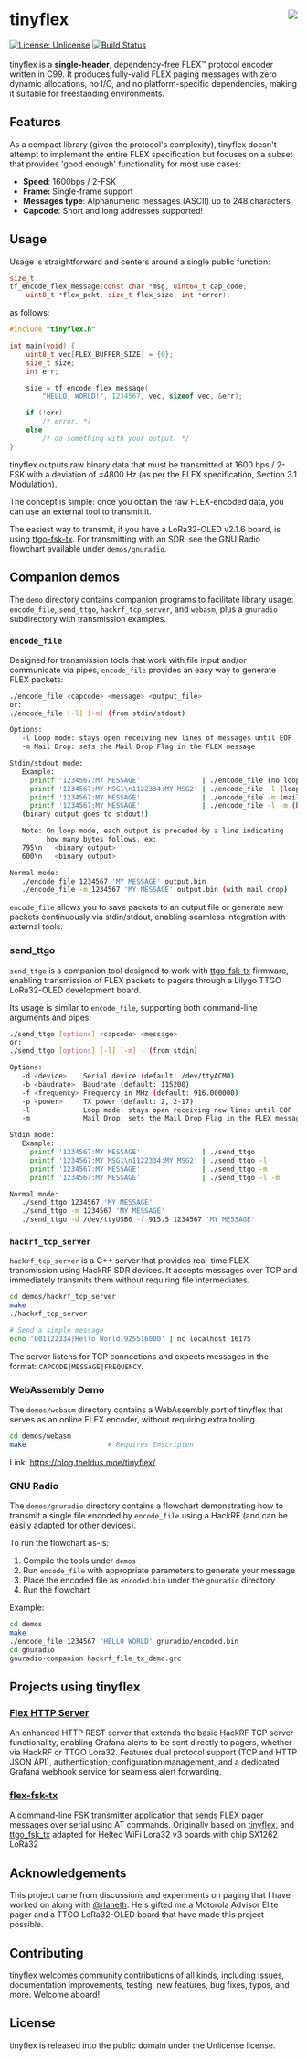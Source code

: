 # tinyflex <img align="right" src="https://i.imgur.com/GMhpOXw.png" />
[![License: Unlicense](https://img.shields.io/badge/License-Unlicense-8af7ff.svg)](https://opensource.org/licenses/Unlicense)
[![Build Status](https://github.com/Theldus/tinyflex/actions/workflows/c-cpp.yml/badge.svg)](https://github.com/Theldus/tinyflex/actions/workflows/c-cpp.yml)
<br/>
<br/>
tinyflex is a **single-header**, dependency-free FLEX™ protocol encoder written
in C99. It produces fully-valid FLEX paging messages with zero dynamic
allocations, no I/O, and no platform-specific dependencies, making it suitable
for freestanding environments.

## Features
As a compact library (given the protocol's complexity), tinyflex doesn't attempt
to implement the entire FLEX specification but focuses on a subset that provides
'good enough' functionality for most use cases:

- **Speed**: 1600bps / 2-FSK
- **Frame:** Single-frame support
- **Messages type**: Alphanumeric messages (ASCII) up to 248 characters
- **Capcode**: Short and long addresses supported!

## Usage
Usage is straightforward and centers around a single public function:

```c
size_t
tf_encode_flex_message(const char *msg, uint64_t cap_code,
    uint8_t *flex_pckt, size_t flex_size, int *error);
```

as follows:
```c
#include "tinyflex.h"

int main(void) {
    uint8_t vec[FLEX_BUFFER_SIZE] = {0};
    size_t size;
    int err;

    size = tf_encode_flex_message(
        "HELLO, WORLD!", 1234567, vec, sizeof vec, &err);

    if (!err)
        /* error. */
    else
        /* do something with your output. */
}
```

tinyflex outputs raw binary data that must be transmitted at 1600 bps / 2-FSK
with a deviation of ±4800 Hz (as per the FLEX specification, Section 3.1
Modulation).

The concept is simple: once you obtain the raw FLEX-encoded data, you can use an
external tool to transmit it.

The easiest way to transmit, if you have a LoRa32-OLED v2.1.6 board, is using
[ttgo-fsk-tx]. For transmitting with an SDR, see the GNU Radio flowchart
available under `demos/gnuradio`.

[ttgo-fsk-tx]: https://github.com/rlaneth/ttgo-fsk-tx/

## Companion demos
The `demo` directory contains companion programs to facilitate library usage:
`encode_file`, `send_ttgo`, `hackrf_tcp_server`, and `webasm`, plus a `gnuradio` 
subdirectory with transmission examples.

### `encode_file`
Designed for transmission tools that work with file input and/or communicate
via pipes, `encode_file` provides an easy way to generate FLEX packets:

```bash
./encode_file <capcode> <message> <output_file>
or:
./encode_file [-l] [-m] (from stdin/stdout)

Options:
   -l Loop mode: stays open receiving new lines of messages until EOF
   -m Mail Drop: sets the Mail Drop Flag in the FLEX message

Stdin/stdout mode:
   Example:
     printf '1234567:MY MESSAGE'               | ./encode_file (no loop mode)
     printf '1234567:MY MSG1\n1122334:MY MSG2' | ./encode_file -l (loop mode)
     printf '1234567:MY MESSAGE'               | ./encode_file -m (mail drop)
     printf '1234567:MY MESSAGE'               | ./encode_file -l -m (both)
   (binary output goes to stdout!)

   Note: On loop mode, each output is preceded by a line indicating
         how many bytes follows, ex:
   795\n   <binary output>
   600\n   <binary output>

Normal mode:
   ./encode_file 1234567 'MY MESSAGE' output.bin
   ./encode_file -m 1234567 'MY MESSAGE' output.bin (with mail drop)

```

`encode_file` allows you to save packets to an output file or generate new
packets continuously via stdin/stdout, enabling seamless integration with
external tools.

### send_ttgo
`send_ttgo` is a companion tool designed to work with [ttgo-fsk-tx] firmware,
enabling transmission of FLEX packets to pagers through a Lilygo TTGO LoRa32-OLED
development board.

Its usage is similar to `encode_file`, supporting both command-line arguments
and pipes:

```bash
./send_ttgo [options] <capcode> <message>
or:
./send_ttgo [options] [-l] [-m] - (from stdin)

Options:
   -d <device>    Serial device (default: /dev/ttyACM0)
   -b <baudrate>  Baudrate (default: 115200)
   -f <frequency> Frequency in MHz (default: 916.000000)
   -p <power>     TX power (default: 2, 2-17)
   -l             Loop mode: stays open receiving new lines until EOF
   -m             Mail Drop: sets the Mail Drop Flag in the FLEX message

Stdin mode:
   Example:
     printf '1234567:MY MESSAGE'               | ./send_ttgo
     printf '1234567:MY MSG1\n1122334:MY MSG2' | ./send_ttgo -l
     printf '1234567:MY MESSAGE'               | ./send_ttgo -m
     printf '1234567:MY MESSAGE'               | ./send_ttgo -l -m

Normal mode:
   ./send_ttgo 1234567 'MY MESSAGE'
   ./send_ttgo -m 1234567 'MY MESSAGE'
   ./send_ttgo -d /dev/ttyUSB0 -f 915.5 1234567 'MY MESSAGE'

```

### `hackrf_tcp_server`
`hackrf_tcp_server` is a C++ server that provides real-time FLEX transmission
using HackRF SDR devices. It accepts messages over TCP and immediately transmits
them without requiring file intermediates.

```bash
cd demos/hackrf_tcp_server
make
./hackrf_tcp_server

# Send a simple message
echo '001122334|Hello World|925516000' | nc localhost 16175
```

The server listens for TCP connections and expects messages in the format:
`CAPCODE|MESSAGE|FREQUENCY`.

### WebAssembly Demo
The `demos/webasm` directory contains a WebAssembly port of tinyflex that
serves as an online FLEX encoder, without requiring extra tooling.

```bash
cd demos/webasm
make                    # Requires Emscripten
```

Link: https://blog.theldus.moe/tinyflex/

### GNU Radio
The `demos/gnuradio` directory contains a flowchart demonstrating how to
transmit a single file encoded by `encode_file` using a HackRF (and can be
easily adapted for other devices).

To run the flowchart as-is:
1. Compile the tools under `demos`
2. Run `encode_file` with appropriate parameters to generate your message
3. Place the encoded file as `encoded.bin` under the `gnuradio` directory
4. Run the flowchart

Example:
```bash
cd demos
make
./encode_file 1234567 'HELLO WORLD' gnuradio/encoded.bin
cd gnuradio
gnuradio-companion hackrf_file_tx_demo.grc
```

## Projects using tinyflex

### [Flex HTTP Server]
An enhanced HTTP REST server that extends the basic HackRF TCP server
functionality, enabling Grafana alerts to be sent directly to
pagers, whether via HackRF or TTGO Lora32. Features dual protocol support
(TCP and HTTP JSON API), authentication,  configuration management, and a
dedicated Grafana webhook service for seamless alert forwarding.

[Flex HTTP Server]: https://github.com/geekinsanemx/flex-http-server

### [flex-fsk-tx]
A command-line FSK transmitter application that sends FLEX pager messages
over serial using AT commands.
Originally based on [tinyflex](https://github.com/Theldus/tinyflex),
and [ttgo_fsk_tx](https://github.com/rlaneth/ttgo-fsk-tx)
adapted for Heltec WiFi Lora32 v3 boards with chip SX1262 LoRa32

[flex-fsk-tx]: https://github.com/geekinsanemx/flex-fsk-tx

## Acknowledgements
This project came from discussions and experiments on paging that I have worked
on along with [@rlaneth]. He's gifted me a Motorola Advisor Elite pager and a
TTGO LoRa32-OLED board that have made this project possible.

[@rlaneth]: https://github.com/rlaneth

## Contributing
tinyflex welcomes community contributions of all kinds, including issues,
documentation improvements, testing, new features, bug fixes, typos, and more.
Welcome aboard!

## License
tinyflex is released into the public domain under the Unlicense license.
